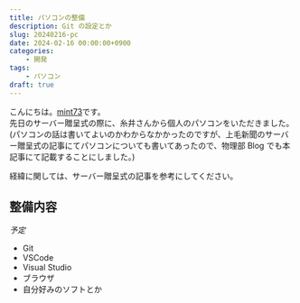 ```yaml
---
title: パソコンの整備
description: Git の設定とか
slug: 20240216-pc
date: 2024-02-16 00:00:00+0900
categories:
    - 開発
tags:
    - パソコン
draft: true
---
```


こんにちは。[mint73](https://github.com/mint73)です。<br />
先日のサーバー贈呈式の際に、糸井さんから個人のパソコンをいただきました。<br />
(パソコンの話は書いてよいのかわからなかかったのですが、上毛新聞のサーバー贈呈式の記事にてパソコンについても書いてあったので、物理部 Blog でも本記事にて記載することにしました。)

経緯に関しては、サーバー贈呈式の記事を参考にしてください。

## 整備内容
*予定*
- Git
- VSCode
- Visual Studio
- ブラウザ
- 自分好みのソフトとか
